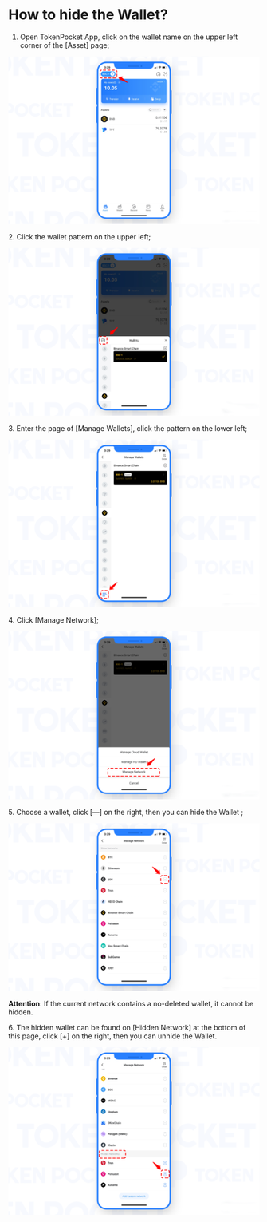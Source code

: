 # How to hide the Wallet?

1. Open TokenPocket App, click on the wallet name on the upper left corner of the \[Asset] page;

![](<../.gitbook/assets/1 (11).png>)

2\. Click the wallet pattern on the upper left;

![](<../.gitbook/assets/2 (27).png>)

3\. Enter the page of \[Manage Wallets], click the pattern on the lower left;

![](<../.gitbook/assets/3 (14).png>)

4\. Click \[Manage Network];

![](<../.gitbook/assets/4 (7) (1).png>)

5\. Choose a wallet, click \[—] on the right, then you can hide the Wallet ;

![](<../.gitbook/assets/5 (5).png>)

**Attention**: If the current network contains a no-deleted wallet, it cannot be hidden.

6\. The hidden wallet can be found on \[Hidden Network] at the bottom of this page, click \[+] on the right, then you can unhide the Wallet.

![](<../.gitbook/assets/6 (1) (1) (1).png>)
